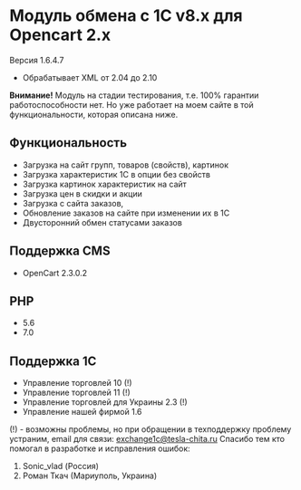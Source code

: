 # Модуль обмена с 1С v8.x для Opencart 2.x

Версия 1.6.4.7

* Обрабатывает XML от 2.04 до 2.10

**Внимание!**
Модуль на стадии тестирования, т.е. 100% гарантии работоспособности нет.
Но уже работает на моем сайте в той функциональности, которая описана ниже.

## Функциональность

* Загрузка на сайт групп, товаров (свойств), картинок
* Загрузка характеристик 1С в опции без свойств
* Загрузка картинок характеристик на сайт
* Загрузка цен в скидки и акции
* Загрузка с сайта заказов,
* Обновление заказов на сайте при изменении их в 1С
* Двусторонний обмен статусами заказов

## Поддержка CMS

* OpenCart 2.3.0.2

## PHP

* 5.6
* 7.0

## Поддержка 1С

* Управление торговлей 10 (!)
* Управление торговлей 11 (!)
* Управление торговлей для Украины 2.3 (!)
* Управление нашей фирмой 1.6

(!) - возможны проблемы, но при обращении в техподдержку проблему устраним, email для связи: exchange1c@tesla-chita.ru
Спасибо тем кто помогал в разработке и исправления ошибок:

1. Sonic_vlad (Россия)
2. Роман Ткач (Мариуполь, Украина)
